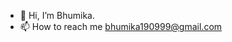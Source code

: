 - 👋 Hi, I’m Bhumika.
- 📫 How to reach me bhumika190999@gmail.com

<!---
bhumika190999/bhumika190999 is a ✨ special ✨ repository because its `README.md` (this file) appears on your GitHub profile.
You can click the Preview link to take a look at your changes.
--->
